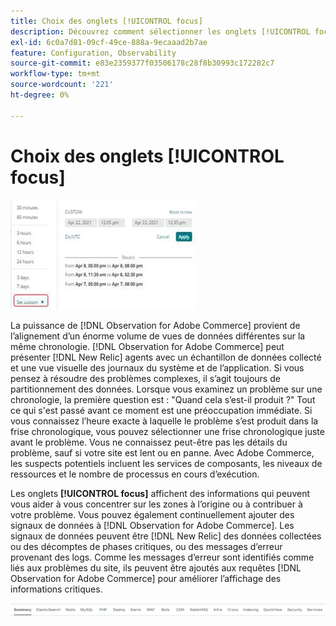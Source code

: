 ```yaml
---
title: Choix des onglets [!UICONTROL focus]
description: Découvrez comment sélectionner les onglets [!UICONTROL focus] pour observer les zones à l’origine de problèmes.
exl-id: 6c0a7d81-09cf-49ce-888a-9ecaaad2b7ae
feature: Configuration, Observability
source-git-commit: e83e2359377f03506178c28f8b30993c172282c7
workflow-type: tm+mt
source-wordcount: '221'
ht-degree: 0%

---
```


# Choix des onglets [!UICONTROL focus]

![Choisir les onglets de focus](../../assets/tools/observation-for-adobe-commerce/choosing-the-focus-tabs-1.jpg)

La puissance de [!DNL Observation for Adobe Commerce] provient de l’alignement d’un énorme volume de vues de données différentes sur la même chronologie. [!DNL Observation for Adobe Commerce] peut présenter [!DNL New Relic] agents avec un échantillon de données collecté et une vue visuelle des journaux du système et de l’application. Si vous pensez à résoudre des problèmes complexes, il s’agit toujours de partitionnement des données. Lorsque vous examinez un problème sur une chronologie, la première question est : &quot;Quand cela s’est-il produit ?&quot; Tout ce qui s&#39;est passé avant ce moment est une préoccupation immédiate. Si vous connaissez l’heure exacte à laquelle le problème s’est produit dans la frise chronologique, vous pouvez sélectionner une frise chronologique juste avant le problème. Vous ne connaissez peut-être pas les détails du problème, sauf si votre site est lent ou en panne. Avec Adobe Commerce, les suspects potentiels incluent les services de composants, les niveaux de ressources et le nombre de processus en cours d’exécution.

Les onglets **[!UICONTROL focus]** affichent des informations qui peuvent vous aider à vous concentrer sur les zones à l’origine ou à contribuer à votre problème. Vous pouvez également continuellement ajouter des signaux de données à [!DNL Observation for Adobe Commerce]. Les signaux de données peuvent être [!DNL New Relic] des données collectées ou des décomptes de phases critiques, ou des messages d’erreur provenant des logs. Comme les messages d’erreur sont identifiés comme liés aux problèmes du site, ils peuvent être ajoutés aux requêtes [!DNL Observation for Adobe Commerce] pour améliorer l’affichage des informations critiques.

![Choisir les onglets de focus](../../assets/tools/observation-for-adobe-commerce/choosing-the-focus-tabs-2.jpeg)
